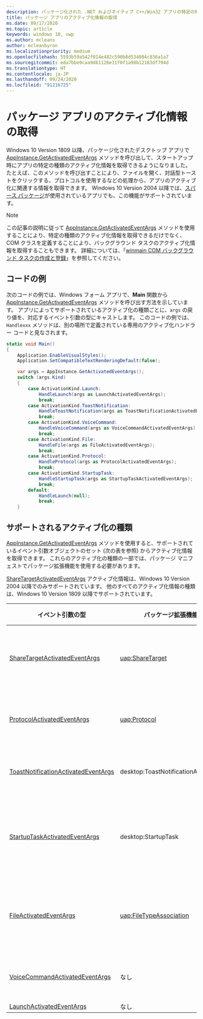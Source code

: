 ```yaml
---
description: パッケージ化された .NET およびネイティブ C++/Win32 アプリの特定の種類のアクティブ化情報を取得する方法について説明します。
title: パッケージ アプリのアクティブ化情報の取得
ms.date: 09/17/2020
ms.topic: article
keywords: windows 10, uwp
ms.author: mcleans
author: mcleanbyron
ms.localizationpriority: medium
ms.openlocfilehash: 5593b59a542f014e482c590b8d534804c836a1a7
ms.sourcegitcommit: eda7bbe9caa9d61126e11f0f1a98b12183df794d
ms.translationtype: HT
ms.contentlocale: ja-JP
ms.lasthandoff: 09/24/2020
ms.locfileid: "91216725"
---
```

# <a name="get-activation-info-for-packaged-apps"></a>パッケージ アプリのアクティブ化情報の取得

Windows 10 Version 1809 以降、パッケージ化されたデスクトップ アプリで [AppInstance.GetActivatedEventArgs](/uwp/api/windows.applicationmodel.appinstance.getactivatedeventargs) メソッドを呼び出して、スタートアップ時にアプリの特定の種類のアクティブ化情報を取得できるようになりました。 たとえば、このメソッドを呼び出すことにより、ファイルを開く、対話型トーストをクリックする、プロトコルを使用するなどの処理から、アプリのアクティブ化に関連する情報を取得できます。 Windows 10 Version 2004 以降では、[スパース パッケージ](./grant-identity-to-nonpackaged-apps.md)が使用されているアプリでも、この機能がサポートされています。

> [!NOTE]
> この記事の説明に従って [AppInstance.GetActivatedEventArgs](/uwp/api/windows.applicationmodel.appinstance.getactivatedeventargs) メソッドを使用することにより、特定の種類のアクティブ化情報を取得できるだけでなく、COM クラスを定義することにより、バックグラウンド タスクのアクティブ化情報を取得することもできます。 詳細については、「[winmain COM バックグラウンド タスクの作成と登録](/windows/uwp/launch-resume/create-and-register-a-winmain-background-task)」を参照してください。

## <a name="code-example"></a>コードの例

次のコードの例では、Windows フォーム アプリで、**Main** 関数から [AppInstance.GetActivatedEventArgs](/uwp/api/windows.applicationmodel.appinstance.getactivatedeventargs) メソッドを呼び出す方法を示しています。 アプリによってサポートされているアクティブ化の種類ごとに、`args` の戻り値を、対応するイベント引数の型にキャストします。 このコードの例では、`Handlexxx` メソッドは、別の場所で定義されている専用のアクティブ化ハンドラー コードと見なされます。

```csharp
static void Main()
{
    Application.EnableVisualStyles();
    Application.SetCompatibleTextRenderingDefault(false);

    var args = AppInstance.GetActivatedEventArgs();
    switch (args.Kind)
    {
        case ActivationKind.Launch:
            HandleLaunch(args as LaunchActivatedEventArgs);
            break;
        case ActivationKind.ToastNotification:
            HandleToastNotification(args as ToastNotificationActivatedEventArgs);
            break;
        case ActivationKind.VoiceCommand:
            HandleVoiceCommand(args as VoiceCommandActivatedEventArgs);
            break;
        case ActivationKind.File:
            HandleFile(args as FileActivatedEventArgs);
            break;
        case ActivationKind.Protocol:
            HandleProtocol(args as ProtocolActivatedEventArgs);
            break;
        case ActivationKind.StartupTask:
            HandleStartupTask(args as StartupTaskActivatedEventArgs);
            break;
        default:
            HandleLaunch(null);
            break;
    }
```

## <a name="supported-activation-types"></a>サポートされるアクティブ化の種類

[AppInstance.GetActivatedEventArgs](/uwp/api/windows.applicationmodel.appinstance.getactivatedeventargs) メソッドを使用すると、サポートされているイベント引数オブジェクトのセット (次の表を参照) からアクティブ化情報を取得できます。 これらのアクティブ化の種類の一部では、パッケージ マニフェストでパッケージ拡張機能を使用する必要があります。

[ShareTargetActivatedEventArgs](/uwp/api/windows.applicationmodel.activation.sharetargetactivatedeventargs) アクティブ化情報は、Windows 10 Version 2004 以降でのみサポートされています。 他のすべてのアクティブ化情報の種類は、Windows 10 Version 1809 以降でサポートされています。

| イベント引数の型 | パッケージ拡張機能 | 関連ドキュメント | 
|-------------------|-----------------|-----------------------|
| [ShareTargetActivatedEventArgs](/uwp/api/windows.applicationmodel.activation.sharetargetactivatedeventargs) | [uap:ShareTarget](/uwp/schemas/appxpackage/uapmanifestschema/element-uap-sharetarget) | [デスクトップ アプリケーションを共有ターゲットにする](./desktop-to-uwp-extend.md#making-your-desktop-application-a-share-target) |
| [ProtocolActivatedEventArgs](/uwp/api/windows.applicationmodel.activation.protocolactivatedeventargs) | [uap:Protocol](/uwp/schemas/appxpackage/uapmanifestschema/element-uap-protocol) | [プロトコルを使用してアプリケーションを起動する](./desktop-to-uwp-extensions.md#start-your-application-by-using-a-protocol) |
| [ToastNotificationActivatedEventArgs](/uwp/api/windows.applicationmodel.activation.toastnotificationactivatedeventarg) | desktop:ToastNotificationActivation | [デスクトップ アプリからのトースト通知](/windows/uwp/design/shell/tiles-and-notifications/toast-desktop-apps) |
| [StartupTaskActivatedEventArgs](/uwp/api/windows.applicationmodel.activation.startuptaskactivatedeventargs)  | desktop:StartupTask | [ユーザーが Windows にログオンしたときに実行可能ファイルを起動する](./desktop-to-uwp-extensions.md#start-an-executable-file-when-users-log-into-windows) |
| [FileActivatedEventArgs](/uwp/api/windows.applicationmodel.activation.fileactivatedeventargs) | [uap:FileTypeAssociation](/uwp/schemas/appxpackage/uapmanifestschema/element-uap-filetypeassociation) | [パッケージ アプリケーションを一連のファイルの種類に関連付ける](./desktop-to-uwp-extensions.md#associate-your-packaged-application-with-a-set-of-file-types) |
| [VoiceCommandActivatedEventArgs](/uwp/api/windows.applicationmodel.activation.voicecommandactivatedeventargs) | なし | [アクティブ化の処理と音声コマンドの実行](/cortana/voice-commands/launch-a-foreground-app-with-voice-commands-in-cortana) |
| [LaunchActivatedEventArgs](/uwp/api/windows.applicationmodel.activation.launchactivatedeventargs) | なし |  |